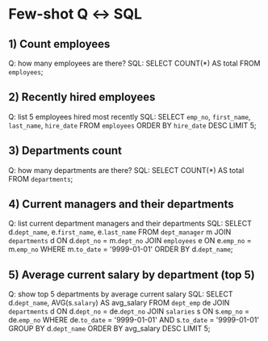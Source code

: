 
# Few-shot Q ↔ SQL

## 1) Count employees
Q: how many employees are there?
SQL:
SELECT COUNT(*) AS total FROM `employees`;

## 2) Recently hired employees
Q: list 5 employees hired most recently
SQL:
SELECT `emp_no`, `first_name`, `last_name`, `hire_date`
FROM `employees`
ORDER BY `hire_date` DESC
LIMIT 5;

## 3) Departments count
Q: how many departments are there?
SQL:
SELECT COUNT(*) AS total FROM `departments`;

## 4) Current managers and their departments
Q: list current department managers and their departments
SQL:
SELECT d.`dept_name`, e.`first_name`, e.`last_name`
FROM `dept_manager` m
JOIN `departments` d ON d.`dept_no` = m.`dept_no`
JOIN `employees`  e ON e.`emp_no`  = m.`emp_no`
WHERE m.`to_date` = '9999-01-01'
ORDER BY d.`dept_name`;

## 5) Average current salary by department (top 5)
Q: show top 5 departments by average current salary
SQL:
SELECT d.`dept_name`, AVG(s.`salary`) AS avg_salary
FROM `dept_emp` de
JOIN `departments` d ON d.`dept_no` = de.`dept_no`
JOIN `salaries`  s  ON s.`emp_no` = de.`emp_no`
WHERE de.`to_date` = '9999-01-01'
  AND s.`to_date`  = '9999-01-01'
GROUP BY d.`dept_name`
ORDER BY avg_salary DESC
LIMIT 5;
